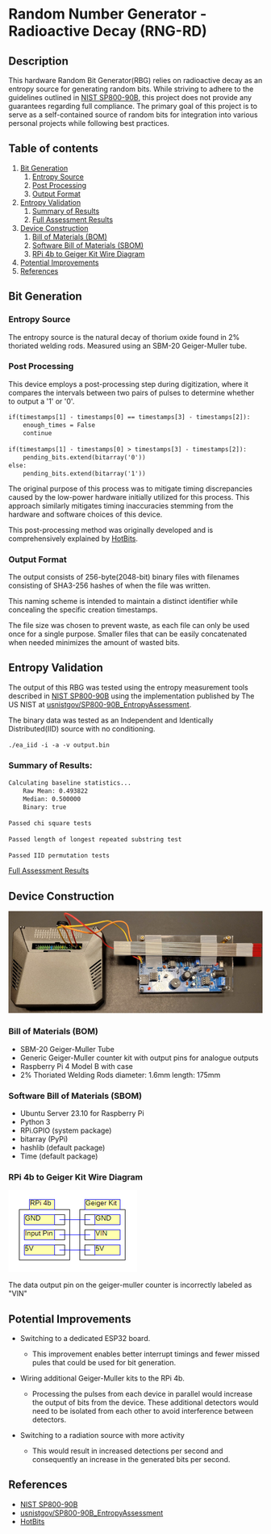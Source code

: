 # Random Number Generator - Radioactive Decay (RNG-RD)

## Description
This hardware Random Bit Generator(RBG) relies on radioactive decay as an entropy source for generating random bits. While striving to adhere to the guidelines outlined in [NIST SP800-90B], this project does not provide any guarantees regarding full compliance. The primary goal of this project is to serve as a self-contained source of random bits for integration into various personal projects while following best practices.

## Table of contents
1. [Bit Generation](#bit-generation)
    1. [Entropy Source](#entropy-source)
    2. [Post Processing](#post-processing)
    3. [Output Format](#output-format)
2. [Entropy Validation](#entropy-validation)
    1. [Summary of Results](#summary-of-results)
    2. [Full Assessment Results](readmeAssets/SP800-90B_EntropyAssessment-results.txt)
3. [Device Construction](#device-construction)
    1. [Bill of Materials (BOM)](#bill-of-materials-bom)
    2. [Software Bill of Materials (SBOM)](#software-bill-of-materials-sbom)
    3. [RPi 4b to Geiger Kit Wire Diagram](#rpi-4b-to-geiger-kit-wire-diagram)
4. [Potential Improvements](#potential-improvements)
5. [References](#references)

## Bit Generation
### Entropy Source
The entropy source is the natural decay of thorium oxide found in 2% thoriated welding rods. Measured using an SBM-20 Geiger-Muller tube.
	
### Post Processing

This device employs a post-processing step during digitization, where it compares the intervals between two pairs of pulses to determine whether to output a '1' or '0'.

```
if(timestamps[1] - timestamps[0] == timestamps[3] - timestamps[2]):
    enough_times = False
    continue
                    
if(timestamps[1] - timestamps[0] > timestamps[3] - timestamps[2]):
    pending_bits.extend(bitarray('0'))
else:
    pending_bits.extend(bitarray('1'))
```

The original purpose of this process was to mitigate timing discrepancies caused by the low-power hardware initially utilized for this process. This approach similarly mitigates timing inaccuracies stemming from the hardware and software choices of this device.

This post-processing method was originally developed and is comprehensively explained by [HotBits].

### Output Format
The output consists of 256-byte(2048-bit) binary files with filenames consisting of SHA3-256 hashes of when the file was written. 

This naming scheme is intended to maintain a distinct identifier while concealing the specific creation timestamps.

The file size was chosen to prevent waste, as each file can only be used once for a single purpose. Smaller files that can be easily concatenated when needed minimizes the amount of wasted bits.

## Entropy Validation
The output of this RBG was tested using the entropy measurement tools described in [NIST SP800-90B] using the implementation published by The US NIST at [usnistgov/SP800-90B_EntropyAssessment].

The binary data was tested as an Independent and Identically Distributed(IID) source with no conditioning.

`./ea_iid -i -a -v output.bin`

### Summary of Results:

    Calculating baseline statistics...
        Raw Mean: 0.493822
        Median: 0.500000
        Binary: true

    Passed chi square tests

    Passed length of longest repeated substring test

    Passed IID permutation tests

[Full Assessment Results](readmeAssets/SP800-90B_EntropyAssessment-results.txt)

## Device Construction

![hardwareImage](readmeAssets/hardwareImage.jpg)

### Bill of Materials (BOM)
* SBM-20 Geiger-Muller Tube
* Generic Geiger-Muller counter kit with output pins for analogue outputs
* Raspberry Pi 4 Model B with case
* 2% Thoriated Welding Rods diameter: 1.6mm length: 175mm
	
### Software Bill of Materials (SBOM)
* Ubuntu Server 23.10 for Raspberry Pi
* Python 3
* RPi.GPIO (system package)
* bitarray (PyPi)
* hashlib (default package)
* Time (default package)
	
### RPi 4b to Geiger Kit Wire Diagram

![Wiring Diagram](readmeAssets/wiringDiagram.png)

The data output pin on the geiger-muller counter is incorrectly labeled as "VIN"

## Potential Improvements
* Switching to a dedicated ESP32 board.
    * This improvement enables better interrupt timings and fewer missed pules that could be used for bit generation.

* Wiring additional Geiger-Muller kits to the RPi 4b.
    * Processing the pulses from each device in parallel would increase the output of bits from the device. These additional detectors would need to be isolated from each other to avoid interference between detectors.

* Switching to a radiation source with more activity
    * This would result in increased detections per second and consequently an increase in the generated bits per second.

## References
* [NIST SP800-90B]
* [usnistgov/SP800-90B_EntropyAssessment]
* [HotBits]

[NIST SP800-90B]: https://nvlpubs.nist.gov/nistpubs/SpecialPublications/NIST.SP.800-90B.pdf
[usnistgov/SP800-90B_EntropyAssessment]: https://github.com/usnistgov/SP800-90B_EntropyAssessment
[HotBits]: https://www.fourmilab.ch/hotbits/how3.html